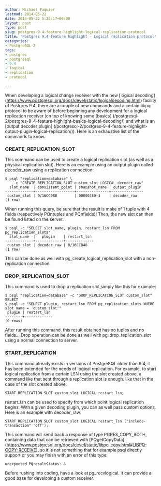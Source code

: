 ```yaml
---
author: Michael Paquier
lastmod: 2014-05-22
date: 2014-05-22 5:28:17+00:00
layout: post
type: post
slug: postgres-9-4-feature-highlight-logical-replication-protocol
title: 'Postgres 9.4 feature highlight - Logical replication protocol'
categories:
- PostgreSQL-2
tags:
- postgres
- postgresql
- 9.4
- logical
- replication
- protocol

---
```

When developing a logical change receiver with the new [logical decoding]
(https://www.postgresql.org/docs/devel/static/logicaldecoding.html) facility
of Postgres 9.4, there are a couple of new commands and a certain libpq
protocol to be aware of before beginning any development for a logical
replication receiver (on top of knowing some [basics]
(/postgresql-2/postgres-9-4-feature-highlight-basics-logical-decoding/)
and what is an [output decoder plugin]
(/postgresql-2/postgres-9-4-feature-highlight-output-plugin-logical-replication/)).
Here is an exhaustive list of the commands to know.

### CREATE_REPLICATION_SLOT

This command can be used to create a logical replication slot (as well as
a physical replication slot). Here is an example using an output plugin
called [decoder_raw](https://github.com/michaelpq/pg_plugins/tree/master/decoder_raw)
using a replication connection:

    $ psql "replication=database" \
        -c "CREATE_REPLICATION_SLOT custom_slot LOGICAL decoder_raw"
      slot_name  | consistent_point | snapshot_name | output_plugin 
    -------------+------------------+---------------+---------------
     custom_slot | 0/16CC080        | 000003E9-1    | decoder_raw
    (1 row)

When running this query, be sure that the result is make of 1 tuple with
4 fields (respectively PQntuples and PQnfields)! Then, the new slot can
then be found listed on the server:

    $ psql -c "SELECT slot_name, plugin, restart_lsn FROM pg_replication_slots"
      slot_name  |   plugin    | restart_lsn 
    -------------+-------------+-------------
     custom_slot | decoder_raw | 0/16CC048
    (1 row)

This can be done as well with pg\_create\_logical\_replication\_slot with a
non-replication connection.

### DROP_REPLICATION_SLOT

This command is used to drop a replication slot,simply like this for
example:

    $ psql "replication=database" -c "DROP_REPLICATION_SLOT custom_slot"
    SELECT
    $ psql -c "SELECT plugin, restart_lsn FROM pg_replication_slots WHERE slot_name = 'custom_slot'"
     plugin | restart_lsn 
    --------+-------------
    (0 rows)

After running this command, this result obtained has no tuples and no
fields... Drop operation can be done as well with pg\_drop\_replication\_slot
using a normal connection to server.

### START_REPLICATION

This command already exists in versions of PostgreSQL older than 9.4, it has
been extended for the needs of logical replication. For example, to start
logical replication from a certain LSN using the slot created above, a command
like that sent through a replication slot is enough.
 like that in the case of
the slot created above:

    START_REPLICATION SLOT custom_slot LOGICAL restart_lsn;

restart_lsn can be used to specify from which point logical replication
begins. With a given decoding plugin, you can as well pass custom options.
Here is an example with decoder_raw:

    START_REPLICATION SLOT custom_slot LOGICAL restart_lsn ("include-transaction" 'off');

This command will send back a response of type PGRES_COPY_BOTH, containing
data that can be retrieved with [PQgetCopyData]
(https://www.postgresql.org/docs/devel/static/libpq-copy.html#LIBPQ-COPY-RECEIVE),
so it is not something that for example psql directly support or you may
finish with an error of this type:

    unexpected PQresultStatus: 8

Before rushing into coding, have a look at pg_recvlogical. It can provide a
good base for developing a custom receiver.
